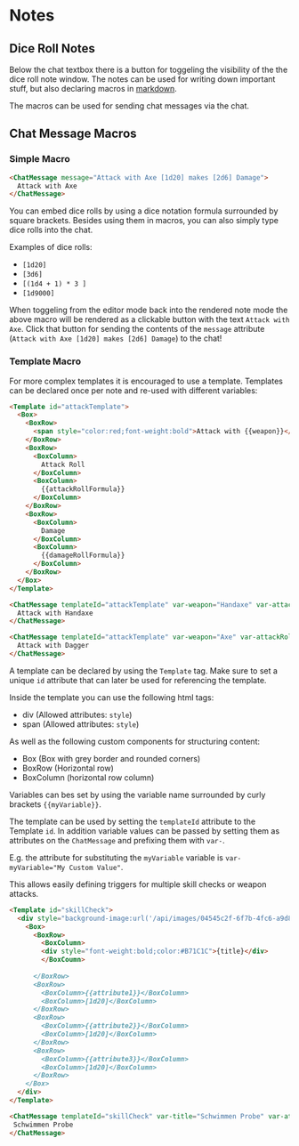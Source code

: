 # Notes

## Dice Roll Notes

Below the chat textbox there is a button for toggeling the visibility of the the dice roll note window.
The notes can be used for writing down important stuff, but also declaring macros in [markdown](https://www.markdownguide.org/getting-started/).

The macros can be used for sending chat messages via the chat.

## Chat Message Macros

### Simple Macro

```md
<ChatMessage message="Attack with Axe [1d20] makes [2d6] Damage">
  Attack with Axe
</ChatMessage>
```

You can embed dice rolls by using a dice notation formula surrounded by square brackets. Besides using them in macros, you can also simply type dice rolls into the chat.

Examples of dice rolls:

- `[1d20]`
- `[3d6]`
- `[(1d4 + 1) * 3 ]`
- `[1d9000]`

When toggeling from the editor mode back into the rendered note mode the above macro will be rendered as a clickable button with the text `Attack with Axe`.
Click that button for sending the contents of the `message` attribute (`Attack with Axe [1d20] makes [2d6] Damage`) to the chat!

### Template Macro

For more complex templates it is encouraged to use a template. Templates can be declared once per note and re-used with different variables:

```markdown
<Template id="attackTemplate">
  <Box>
    <BoxRow>
      <span style="color:red;font-weight:bold">Attack with {{weapon}}</span>
    </BoxRow>
    <BoxRow>
      <BoxColumn>
        Attack Roll
      </BoxColumn>
      <BoxColumn>
        {{attackRollFormula}}
      </BoxColumn>
    </BoxRow>
    <BoxRow>
      <BoxColumn>
        Damage
      </BoxColumn>
      <BoxColumn>
        {{damageRollFormula}}
      </BoxColumn>
    </BoxRow>
  </Box>
</Template>

<ChatMessage templateId="attackTemplate" var-weapon="Handaxe" var-attackRollFormula="[1d20 + 5]" var-damageRollFormula="[1d6 + 6]">
  Attack with Handaxe
</ChatMessage>

<ChatMessage templateId="attackTemplate" var-weapon="Axe" var-attackRollFormula="[1d20 + 4]" var-damageRollFormula="[1d4 + 4]">
  Attack with Dagger
</ChatMessage>
```

A template can be declared by using the `Template` tag. Make sure to set a unique `id` attribute that can later be used for referencing the template.

Inside the template you can use the following html tags:

- div (Allowed attributes: `style`)
- span (Allowed attributes: `style`)

As well as the following custom components for structuring content:

- Box (Box with grey border and rounded corners)
- BoxRow (Horizontal row)
- BoxColumn (horizontal row column)

Variables can bes set by using the variable name surrounded by curly brackets `{{myVariable}}`.

The template can be used by setting the `templateId` attribute to the Template `id`. In addition variable values can be passed by setting them as attributes on the `ChatMessage` and prefixing them with `var-`.

E.g. the attribute for substituting the `myVariable` variable is `var-myVariable="My Custom Value"`.

This allows easily defining triggers for multiple skill checks or weapon attacks.

```markdown
<Template id="skillCheck">
  <div style="background-image:url('/api/images/04545c2f-6f7b-4fc6-a9d8-6d6580503031');background-position: 100% center;background-size:contain;background-repeat:no-repeat">
    <Box>
      <BoxRow>
        <BoxColumn>
        <div style="font-weight:bold;color:#B71C1C">{title}</div>
        </BoxCoumn>
        
      </BoxRow>
      <BoxRow>
        <BoxColumn>{{attribute1}}</BoxColumn>
        <BoxColumn>[1d20]</BoxColumn>
      </BoxRow>
      <BoxRow>
        <BoxColumn>{{attribute2}}</BoxColumn>
        <BoxColumn>[1d20]</BoxColumn>
      </BoxRow>
      <BoxRow>
        <BoxColumn>{{attribute3}}</BoxColumn>
        <BoxColumn>[1d20]</BoxColumn>
      </BoxRow>
    </Box>
  </div>
</Template>

<ChatMessage templateId="skillCheck" var-title="Schwimmen Probe" var-attribute1="Geschicklichkeit" var-attribute2="Konstitution" var-attribute3="Körperkraft">
 Schwimmen Probe
</ChatMessage>
```
